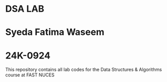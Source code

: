 # DSA LAB
# Syeda Fatima Waseem
# 24K-0924
This repository contains all lab codes for the Data Structures &amp; Algorithms course at FAST NUCES
